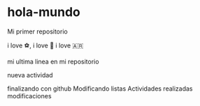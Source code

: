 # hola-mundo

Mi primer repositorio 

i love ⚽, i love 🎵
i love 🇦🇷

mi ultima linea en mi repositorio

nueva actividad

finalizando con github
Modificando listas
Actividades realizadas
modificaciones
